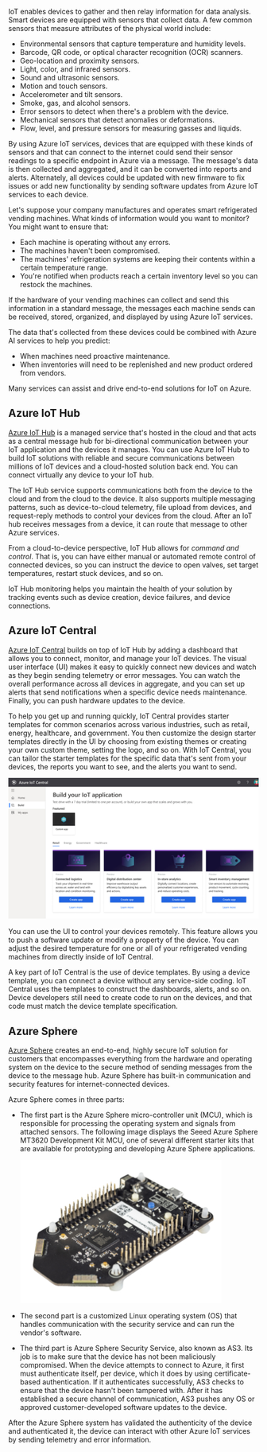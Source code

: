 IoT enables devices to gather and then relay information for data analysis.  Smart devices are equipped with sensors that collect data.  A few common sensors that measure attributes of the physical world include:

- Environmental sensors that capture temperature and humidity levels.
- Barcode, QR code, or optical character recognition (OCR) scanners.
- Geo-location and proximity sensors.
- Light, color, and infrared sensors.
- Sound and ultrasonic sensors.
- Motion and touch sensors.
- Accelerometer and tilt sensors.
- Smoke, gas, and alcohol sensors.
- Error sensors to detect when there's a problem with the device.
- Mechanical sensors that detect anomalies or deformations.
- Flow, level, and pressure sensors for measuring gasses and liquids.

By using Azure IoT services, devices that are equipped with these kinds of sensors and that can connect to the internet could send their sensor readings to a specific endpoint in Azure via a message. The message's data is then collected and aggregated, and it can be converted into reports and alerts.  Alternately, all devices could be updated with new firmware to fix issues or add new functionality by sending software updates from Azure IoT services to each device.

Let's suppose your company manufactures and operates smart refrigerated vending machines.  What kinds of information would you want to monitor?  You might want to ensure that:
- Each machine is operating without any errors.
- The machines haven't been compromised.
- The machines' refrigeration systems are keeping their contents within a certain temperature range.
- You're notified when products reach a certain inventory level so you can restock the machines.  

If the hardware of your vending machines can collect and send this information in a standard message, the messages each machine sends can be received, stored, organized, and displayed by using Azure IoT services.

The data that's collected from these devices could be combined with Azure AI services to help you predict:
- When machines need proactive maintenance.
- When inventories will need to be replenished and new product ordered from vendors.

Many services can assist and drive end-to-end solutions for IoT on Azure.

## Azure IoT Hub

[Azure IoT Hub](https://azure.microsoft.com/services/iot-hub/?azure-portal=true) is a managed service that's hosted in the cloud and that acts as a central message hub for bi-directional communication between your IoT application and the devices it manages. You can use Azure IoT Hub to build IoT solutions with reliable and secure communications between millions of IoT devices and a cloud-hosted solution back end. You can connect virtually any device to your IoT hub.

The IoT Hub service supports communications both from the device to the cloud and from the cloud to the device. It also supports multiple messaging patterns, such as device-to-cloud telemetry, file upload from devices, and request-reply methods to control your devices from the cloud. After an IoT hub receives messages from a device, it can route that message to other Azure services.

From a cloud-to-device perspective, IoT Hub allows for *command and control*. That is, you can have either manual or automated remote control of connected devices, so you can instruct the device to open valves, set target temperatures, restart stuck devices, and so on.

IoT Hub monitoring helps you maintain the health of your solution by tracking events such as device creation, device failures, and device connections.

## Azure IoT Central

[Azure IoT Central](https://azure.microsoft.com/services/iot-central/?azure-portal=true) builds on top of IoT Hub by adding a dashboard that allows you to connect, monitor, and manage your IoT devices.  The visual user interface (UI) makes it easy to quickly connect new devices and watch as they begin sending telemetry or error messages.  You can watch the overall performance across all devices in aggregate, and you can set up alerts that send notifications when a specific device needs maintenance.  Finally, you can push hardware updates to the device.

To help you get up and running quickly, IoT Central provides starter templates for common scenarios across various industries, such as retail, energy, healthcare, and government. You then customize the design starter templates directly in the UI by choosing from existing themes or creating your own custom theme, setting the logo, and so on. With IoT Central, you can tailor the starter templates for the specific data that's sent from your devices, the reports you want to see, and the alerts you want to send.

![Screenshot of the IoT Central graphical user interface displaying templates you can choose to create a new app.](../media/2-identify-product-options-01.png)

You can use the UI to control your devices remotely. This feature allows you to push a software update or modify a property of the device. You can adjust the desired temperature for one or all of your refrigerated vending machines from directly inside of IoT Central.

A key part of IoT Central is the use of device templates.  By using  a device template, you can connect a device without any service-side coding. IoT Central uses the templates to construct the dashboards, alerts, and so on. Device developers still need to create code to run on the devices, and that code must match the device template specification.

## Azure Sphere

[Azure Sphere](https://azure.microsoft.com/services/azure-sphere/?azure-portal=true) creates an end-to-end, highly secure IoT solution for customers that encompasses everything from the hardware and operating system on the device to the secure method of sending messages from the device to the message hub. Azure Sphere has built-in communication and security features for internet-connected devices.

Azure Sphere comes in three parts:

- The first part is the Azure Sphere micro-controller unit (MCU), which is responsible for processing the operating system and signals from attached sensors. The following image displays the Seeed Azure Sphere MT3620 Development Kit MCU, one of several different starter kits that are available for prototyping and developing Azure Sphere applications.

  ![Screenshot of an Azure Sphere development kit micro-controller unit.](../media/2-identify-product-options-02.png)

- The second part is a customized Linux operating system (OS) that handles communication with the security service and can run the vendor's software.

- The third part is Azure Sphere Security Service, also known as AS3.  Its job is to make sure that the device has not been maliciously compromised. When the device attempts to connect to Azure, it first must authenticate itself, per device, which it does by using certificate-based authentication. If it authenticates successfully, AS3 checks to ensure that the device hasn't been tampered with. After it has established a secure channel of communication, AS3 pushes any OS or approved customer-developed software updates to the device.

After the Azure Sphere system has validated the authenticity of the device and authenticated it, the device can interact with other Azure IoT services by sending telemetry and error information.
